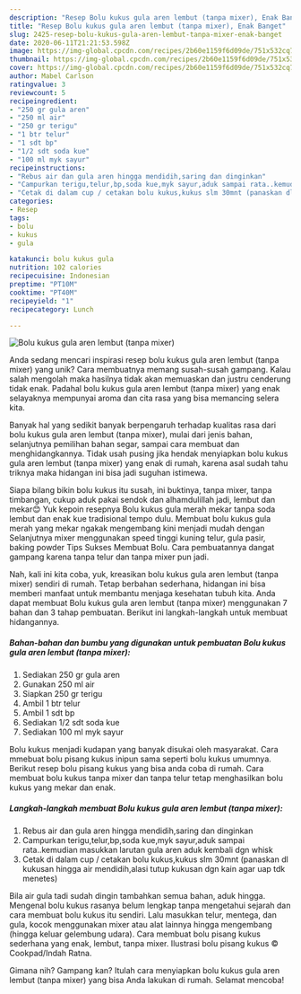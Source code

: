 ```yaml
---
description: "Resep Bolu kukus gula aren lembut (tanpa mixer), Enak Banget"
title: "Resep Bolu kukus gula aren lembut (tanpa mixer), Enak Banget"
slug: 2425-resep-bolu-kukus-gula-aren-lembut-tanpa-mixer-enak-banget
date: 2020-06-11T21:21:53.598Z
image: https://img-global.cpcdn.com/recipes/2b60e1159f6d09de/751x532cq70/bolu-kukus-gula-aren-lembut-tanpa-mixer-foto-resep-utama.jpg
thumbnail: https://img-global.cpcdn.com/recipes/2b60e1159f6d09de/751x532cq70/bolu-kukus-gula-aren-lembut-tanpa-mixer-foto-resep-utama.jpg
cover: https://img-global.cpcdn.com/recipes/2b60e1159f6d09de/751x532cq70/bolu-kukus-gula-aren-lembut-tanpa-mixer-foto-resep-utama.jpg
author: Mabel Carlson
ratingvalue: 3
reviewcount: 5
recipeingredient:
- "250 gr gula aren"
- "250 ml air"
- "250 gr terigu"
- "1 btr telur"
- "1 sdt bp"
- "1/2 sdt soda kue"
- "100 ml myk sayur"
recipeinstructions:
- "Rebus air dan gula aren hingga mendidih,saring dan dinginkan"
- "Campurkan terigu,telur,bp,soda kue,myk sayur,aduk sampai rata..kemudian masukkan larutan gula aren aduk kembali dgn whisk"
- "Cetak di dalam cup / cetakan bolu kukus,kukus slm 30mnt (panaskan dl kukusan hingga air mendidih,alasi tutup kukusan dgn kain agar uap tdk menetes)"
categories:
- Resep
tags:
- bolu
- kukus
- gula

katakunci: bolu kukus gula 
nutrition: 102 calories
recipecuisine: Indonesian
preptime: "PT10M"
cooktime: "PT40M"
recipeyield: "1"
recipecategory: Lunch

---
```



![Bolu kukus gula aren lembut (tanpa mixer)](https://img-global.cpcdn.com/recipes/2b60e1159f6d09de/751x532cq70/bolu-kukus-gula-aren-lembut-tanpa-mixer-foto-resep-utama.jpg)

Anda sedang mencari inspirasi resep bolu kukus gula aren lembut (tanpa mixer) yang unik? Cara membuatnya memang susah-susah gampang. Kalau salah mengolah maka hasilnya tidak akan memuaskan dan justru cenderung tidak enak. Padahal bolu kukus gula aren lembut (tanpa mixer) yang enak selayaknya mempunyai aroma dan cita rasa yang bisa memancing selera kita.

Banyak hal yang sedikit banyak berpengaruh terhadap kualitas rasa dari bolu kukus gula aren lembut (tanpa mixer), mulai dari jenis bahan, selanjutnya pemilihan bahan segar, sampai cara membuat dan menghidangkannya. Tidak usah pusing jika hendak menyiapkan bolu kukus gula aren lembut (tanpa mixer) yang enak di rumah, karena asal sudah tahu triknya maka hidangan ini bisa jadi suguhan istimewa.

Siapa bilang bikin bolu kukus itu susah, ini buktinya, tanpa mixer, tanpa timbangan, cukup aduk pakai sendok dan alhamdulillah jadi, lembut dan mekar😊 Yuk kepoin resepnya Bolu kukus gula merah mekar tanpa soda lembut dan enak kue tradisional tempo dulu. Membuat bolu kukus gula merah yang mekar ngakak mengembang kini menjadi mudah dengan Selanjutnya mixer menggunakan speed tinggi kuning telur, gula pasir, baking powder Tips Sukses Membuat Bolu. Cara pembuatannya dangat gampang karena tanpa telur dan tanpa mixer pun jadi.


Nah, kali ini kita coba, yuk, kreasikan bolu kukus gula aren lembut (tanpa mixer) sendiri di rumah. Tetap berbahan sederhana, hidangan ini bisa memberi manfaat untuk membantu menjaga kesehatan tubuh kita. Anda dapat membuat Bolu kukus gula aren lembut (tanpa mixer) menggunakan 7 bahan dan 3 tahap pembuatan. Berikut ini langkah-langkah untuk membuat hidangannya.

<!--inarticleads1-->

##### Bahan-bahan dan bumbu yang digunakan untuk pembuatan Bolu kukus gula aren lembut (tanpa mixer):

1. Sediakan 250 gr gula aren
1. Gunakan 250 ml air
1. Siapkan 250 gr terigu
1. Ambil 1 btr telur
1. Ambil 1 sdt bp
1. Sediakan 1/2 sdt soda kue
1. Sediakan 100 ml myk sayur


Bolu kukus menjadi kudapan yang banyak disukai oleh masyarakat. Cara mmebuat bolu pisang kukus inipun sama seperti bolu kukus umumnya. Berikut resep bolu pisang kukus yang bisa anda coba di rumah. Cara membuat bolu kukus tanpa mixer dan tanpa telur tetap menghasilkan bolu kukus yang mekar dan enak. 

<!--inarticleads2-->

##### Langkah-langkah membuat Bolu kukus gula aren lembut (tanpa mixer):

1. Rebus air dan gula aren hingga mendidih,saring dan dinginkan
1. Campurkan terigu,telur,bp,soda kue,myk sayur,aduk sampai rata..kemudian masukkan larutan gula aren aduk kembali dgn whisk
1. Cetak di dalam cup / cetakan bolu kukus,kukus slm 30mnt (panaskan dl kukusan hingga air mendidih,alasi tutup kukusan dgn kain agar uap tdk menetes)


Bila air gula tadi sudah dingin tambahkan semua bahan, aduk hingga. Mengenal bolu kukus rasanya belum lengkap tanpa mengetahui sejarah dan cara membuat bolu kukus itu sendiri. Lalu masukkan telur, mentega, dan gula, kocok menggunakan mixer atau alat lainnya hingga mengembang (hingga keluar gelembung udara). Cara membuat bolu pisang kukus sederhana yang enak, lembut, tanpa mixer. Ilustrasi bolu pisang kukus © Cookpad/Indah Ratna. 

Gimana nih? Gampang kan? Itulah cara menyiapkan bolu kukus gula aren lembut (tanpa mixer) yang bisa Anda lakukan di rumah. Selamat mencoba!
